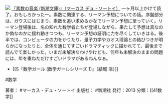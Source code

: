 [![](https://images-fe.ssl-images-amazon.com/images/I/51Xb2S4NZtL._SL160_.jpg)](http://www.amazon.co.jp/exec/obidos/ASIN/410218421X/choiyaki81-22/ref=nosim)
[『素数の音楽 (新潮文庫)』（マーカス デュ・ソートイ）](http://www.amazon.co.jp/exec/obidos/ASIN/410218421X/choiyaki81-22/ref=nosim)
一ヶ月以上かけて読了。おもしろかったー。素数に関連する、リーマン予想についての話。序盤部分は、ガウスにはじまり、素数を追い求めるかなでリーマン予想に至っていく。リーマン登場後は、名の知れた数学者たちが登場しながら、果たして予想は真なのか偽なのかに揺れ動きつつも、リーマン予想の証明に力を尽くしていきはる。後半では、コンピュータの力をかりたり、量子力学やカオス理論との結びつきが明らかになったりと、全体を通じてすごいドラマティックに描かれてて、最後まで読んでて楽しかった。いまだ未解決なわけやけども、何年も未解決のままの問題には、年を重ねただけすごいドラマがあるねんなぁ。

- [[S『数学ガール (数学ガールシリーズ 1)』（結城 浩）]]

#数学 

著者： #マーカス・デュ・ソートイ
出版社： #新潮社 
発行：2013
分類：[[41数学]]